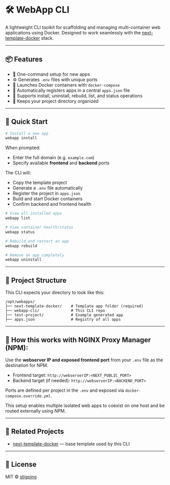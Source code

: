 # 🛠️ WebApp CLI

A lightweight CLI toolkit for scaffolding and managing multi-container web applications using Docker. Designed to work seamlessly with the [next-template-docker](https://github.com/stigping/next-template-docker) stack.

---

## 📦 Features

- 🔧 One-command setup for new apps
- ⚙️ Generates `.env` files with unique ports
- 🐳 Launches Docker containers with `docker-compose`
- 📄 Automatically registers apps in a central `apps.json` file
- 🔁 Supports install, uninstall, rebuild, list, and status operations
- 📂 Keeps your project directory organized

---

## 🚀 Quick Start

```bash
# Install a new app
webapp install
```

When prompted:

- Enter the full domain (e.g. `example.com`)
- Specify available **frontend** and **backend** ports

The CLI will:

- Copy the template project
- Generate a `.env` file automatically
- Register the project in `apps.json`
- Build and start Docker containers
- Confirm backend and frontend health

```bash
# View all installed apps
webapp list

# View container health/status
webapp status

# Rebuild and restart an app
webapp rebuild

# Remove an app completely
webapp uninstall
```

---

## 📁 Project Structure

This CLI expects your directory to look like this:

```
/opt/webapps/
├── next-template-docker/    # Template app folder (required)
├── webapp-cli/              # This CLI repo
├── test-project/            # Example generated app
├── apps.json                # Registry of all apps
```

---

## 🧭 How this works with NGINX Proxy Manager (NPM):

Use the **webserver IP and exposed frontend port** from your `.env` file as the destination for NPM.

- Frontend target: `http://webserverIP:<NEXT_PUBLIC_PORT>`
- Backend target (if needed): `http://webserverIP:<BACKEND_PORT>`

Ports are defined per project in the `.env` and exposed via `docker-compose.override.yml`.

This setup enables multiple isolated web apps to coexist on one host and be routed externally using NPM.

---

## 🔗 Related Projects

- [next-template-docker](https://github.com/stigping/next-template-docker) — base template used by this CLI

---

## 📄 License

MIT © [stigping](https://github.com/stigping)
